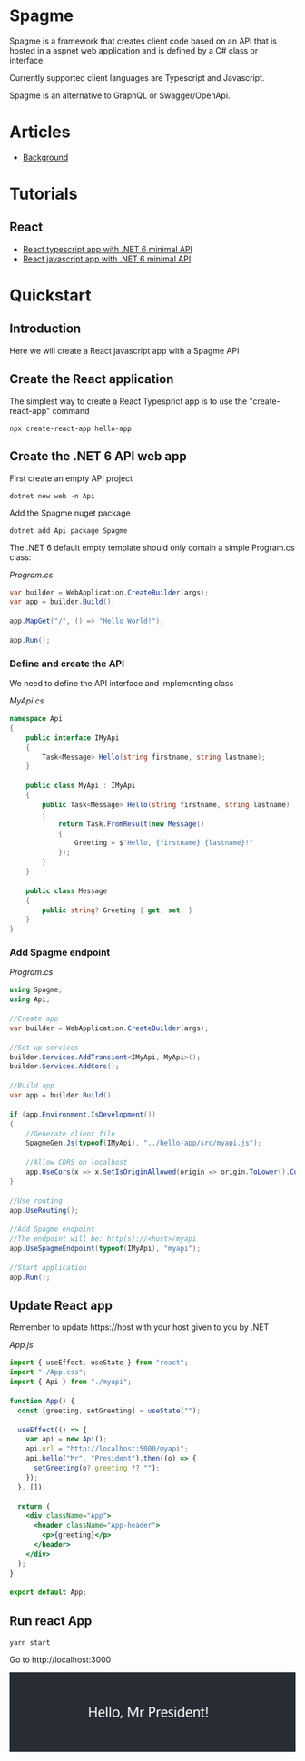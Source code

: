# Spagme

Spagme is a framework that creates client code based on an API that is hosted in a aspnet web application and is defined by a C# class or interface.

Currently supported client languages are Typescript and Javascript.

Spagme is an alternative to GraphQL or Swagger/OpenApi.

# Articles

- [Background](https://medium.com/@nilsflemstrom/spagme-a91067c23764)

# Tutorials

## React

- [React typescript app with .NET 6 minimal API](/Tutorial/ReactTypescriptMinimal)
- [React javascript app with .NET 6 minimal API](/Tutorial/ReactJavascriptMinimal)

# Quickstart

## Introduction

Here we will create a React javascript app with a Spagme API

## Create the React application

The simplest way to create a React Typesprict app is to use the "create-react-app" command

```
npx create-react-app hello-app
```

## Create the .NET 6 API web app

First create an empty API project

```
dotnet new web -n Api
```

Add the Spagme nuget package

```
dotnet add Api package Spagme
```

The .NET 6 default empty template should only contain a simple Program.cs class:

_Program.cs_

```c#
var builder = WebApplication.CreateBuilder(args);
var app = builder.Build();

app.MapGet("/", () => "Hello World!");

app.Run();
```

### Define and create the API

We need to define the API interface and implementing class

_MyApi.cs_

```c#
namespace Api
{
    public interface IMyApi
    {
        Task<Message> Hello(string firstname, string lastname);
    }

    public class MyApi : IMyApi
    {
        public Task<Message> Hello(string firstname, string lastname)
        {
            return Task.FromResult(new Message()
            {
                Greeting = $"Hello, {firstname} {lastname}!"
            });
        }
    }

    public class Message
    {
        public string? Greeting { get; set; }
    }
}
```

### Add Spagme endpoint

_Program.cs_

```c#
using Spagme;
using Api;

//Create app
var builder = WebApplication.CreateBuilder(args);

//Set up services
builder.Services.AddTransient<IMyApi, MyApi>();
builder.Services.AddCors();

//Build app
var app = builder.Build();

if (app.Environment.IsDevelopment())
{
    //Generate client file
    SpagmeGen.Js(typeof(IMyApi), "../hello-app/src/myapi.js");

    //Allow CORS on localhost
    app.UseCors(x => x.SetIsOriginAllowed(origin => origin.ToLower().Contains("localhost")));
}

//Use routing
app.UseRouting();

//Add Spagme endpoint
//The endpoint will be: http(s)://<host>/myapi
app.UseSpagmeEndpoint(typeof(IMyApi), "myapi");

//Start application
app.Run();
```

## Update React app

Remember to update https://host with your host given to you by .NET

_App.js_

```jsx
import { useEffect, useState } from "react";
import "./App.css";
import { Api } from "./myapi";

function App() {
  const [greeting, setGreeting] = useState("");

  useEffect(() => {
    var api = new Api();
    api.url = "http://localhost:5000/myapi";
    api.hello("Mr", "President").then((o) => {
      setGreeting(o?.greeting ?? "");
    });
  }, []);

  return (
    <div className="App">
      <header className="App-header">
        <p>{greeting}</p>
      </header>
    </div>
  );
}

export default App;
```

## Run react App

```
yarn start
```

Go to http://localhost:3000

![](TutorialReactTs1.png)
